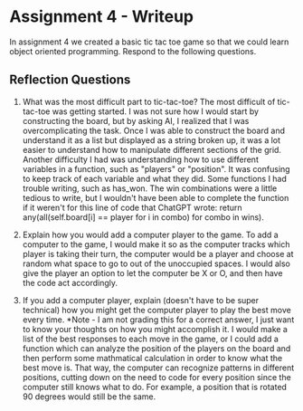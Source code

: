 # Assignment 4 - Writeup

In assignment 4 we created a basic tic tac toe game so that we could learn object oriented programming. Respond to the following questions.

## Reflection Questions

1. What was the most difficult part to tic-tac-toe?
    The most difficult of tic-tac-toe was getting started. I was not sure how I would start by constructing the board, but by asking AI, I realized that I was overcomplicating the task. Once I was able to construct the board and understand it as a list but displayed as a string broken up, it was a lot easier to understand how to manipulate different sections of the grid. Another difficulty I had was understanding how to use different variables in a function, such as "players" or "position". It was confusing to keep track of each variable and what they did. Some functions I had trouble writing, such as has_won. The win combinations were a little tedious to write, but I wouldn't have been able to complete the function if it weren't for this line of code that ChatGPT wrote: return any(all(self.board[i] == player for i in combo) for combo in wins).

2. Explain how you would add a computer player to the game.
    To add a computer to the game, I would make it so as the computer tracks which player is taking their turn, the computer would be a player and choose at random what space to go to out of the unoccupied spaces. I would also give the player an option to let the computer be X or O, and then have the code act accordingly.

3. If you add a computer player, explain (doesn't have to be super technical) how you might get the computer player to play the best move every time. *Note - I am not grading this for a correct answer, I just want to know your thoughts on how you might accomplish it.
    I would make a list of the best responses to each move in the game, or I could add a function which can analyze the position of the players on the board and then perform some mathmatical calculation in order to know what the best move is. That way, the computer can recognize patterns in different positions, cutting down on the need to code for every position since the computer still knows what to do. For example, a position that is rotated 90 degrees would still be the same. 